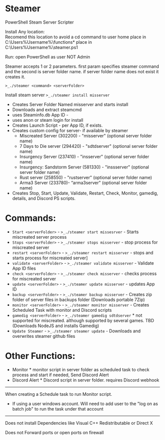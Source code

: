 # Steamer
PowerShell Steam Server Scripter


Install Any location:  
          Recomend this location to avoid a cd command to user home
          place in C:\Users\%Username%\functions\*
          place in C:\Users\%Username%\steamer.ps1

Run: open PowerShell
as user NOT Admin

Steamer accepts 1 or 2 parameters. first param specifies steamer command and the second is server folder name. if server folder name does not exist it creates it.

```>_./steamer <command> <serverFolder>```
          
Install steam server ```>_./steamer install misserver```
 - Creates Server Folder Named misserver and starts install
 - Downloads and extract steamcmd
 - uses Steaminfo.db App ID -
 - uses anon or steam login for install         
 - Creates Launch Script - per App ID, if exists.
 - Creates custom config for server- if available by steamer 
   * Miscreated Server (302200) - "misserver" (optional server folder name) 
   * 7 Days to Die server (294420) - "sdtdserver" (optional server folder name)  
   * Insurgency Server (237410) - "insserver" (optional server folder name) 
   * Insurgency: Sandstorm Server (581330) - "inssserver" (optional server folder name) 
   * Rust server (258550) - "rustserver" (optional server folder name) 
   * Arma3 Server (233780)- “arma3server" (optional server folder name)         
 - Creates Stop, Start, Update, Validate, Restart, Check, Monitor, gamedig, details, and Discord PS scripts. 
 # Commands:  
 - ```Start <serverFolder>``` - ```>_./steamer start missesrver```  - Starts miscreated server process          
 - ```Stops <serverFolder>``` - ```>_./steamer stops misserver``` - stop process for miscreated server
 - ```restart <serverFolder>``` - ```>_./steamer restart misserver``` - stops and starts process for miscreated server]
 - ```validate <serverFolder>``` - ```>_./steamer validate misserver``` - Validate App ID files
 - ```check <serverFolder>``` - ```>_./steamer check misserver``` - checks process for miscreated server
 - ```update <serverFolder>``` - ```>_./steamer update misserver``` - updates App ID
 - ```backup <serverFolder>``` - ```>_./steamer backup misserver``` - Creates zip folder of server files in backups folder (Downloads portable 7Zip)
 - ```monitor <serverFolder>``` - ```>_./steamer monitor misserver``` - Creates Scheduled Task with monitor and Discord scripts 
 - ```gamedig <serverFolder>``` - ```>_./steamer gamedig sdtdserver``` * not supported for miscreated. although supported by several games. TBD (Downloads  NodeJS and installs Gamedig)
 - ```Update Steamer``` - ```>_./steamer steamer update```  - Downloads and overwrites steamer github files
# Other Functions:
 * Monitor * monitor script in server folder as scheduled task to check process and start if needed, Send Discord Alert
 * Discord Alert * Discord script in server folder. requires Discord webhook
 
 

- - - -
 When creating a Schedule task to run Monitor script.
- If using a user windows account. Will need to add user to the "log on as batch job" to run the task under that account
- - - - 
 Does not install Dependencies like Visual C++ Redistributable or Direct X
 
 Does not Forward ports or open ports on firewall


